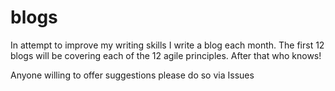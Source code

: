 # blogs

In attempt to improve my writing skills I write a blog each month.  The first 12 blogs will be covering each of the 12 agile principles.  After that who knows!

Anyone willing to offer suggestions please do so via Issues

